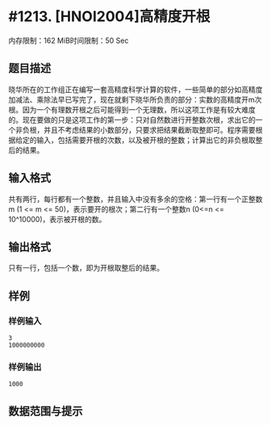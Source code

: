 # #1213. [HNOI2004]高精度开根

内存限制：162 MiB时间限制：50 Sec

## 题目描述

晓华所在的工作组正在编写一套高精度科学计算的软件，一些简单的部分如高精度加减法、乘除法早已写完了，现在就剩下晓华所负责的部分：实数的高精度开m次根。因为一个有理数开根之后可能得到一个无理数，所以这项工作是有较大难度的。现在要做的只是这项工作的第一步：只对自然数进行开整数次根，求出它的一个非负根，并且不考虑结果的小数部分，只要求把结果截断取整即可。程序需要根据给定的输入，包括需要开根的次数，以及被开根的整数；计算出它的非负根取整后的结果。

## 输入格式

共有两行，每行都有一个整数，并且输入中没有多余的空格：第一行有一个正整数m (1 <= m <= 50)，表示要开的根次；第二行有一个整数n (0<=n <= 10^10000)，表示被开根的数。

## 输出格式

只有一行，包括一个数，即为开根取整后的结果。

## 样例

### 样例输入

    
    3                
    1000000000
    
    

### 样例输出

    
    1000
    
    

## 数据范围与提示
